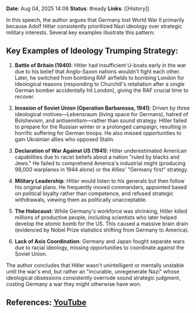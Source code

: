 **Date**: Aug 04, 2025 14:08
**Status**: #ready 
**Links**: [[History]]

In this speech, the author argues that Germany lost World War II primarily because Adolf Hitler consistently prioritized Nazi ideology over strategic military interests. Several key examples illustrate this pattern:

## Key Examples of Ideology Trumping Strategy:

1. **Battle of Britain (1940)**: Hitler had insufficient U-boats early in the war due to his belief that Anglo-Saxon nations wouldn't fight each other. Later, he switched from bombing RAF airfields to bombing London for ideological reasons (responding to Churchill's retaliation after a single German bomber accidentally hit London), giving the RAF crucial time to recover.
    
2. **Invasion of Soviet Union (Operation Barbarossa, 1941)**: Driven by three ideological motives—Lebensraum (living space for Germans), hatred of Bolshevism, and antisemitism—rather than sound strategy. Hitler failed to prepare for the Russian winter or a prolonged campaign, resulting in horrific suffering for German troops. He also missed opportunities to gain Ukrainian allies who opposed Stalin.
    
3. **Declaration of War Against US (1941)**: Hitler underestimated American capabilities due to racist beliefs about a nation "ruled by blacks and Jews." He failed to comprehend America's industrial might (producing 98,000 warplanes in 1944 alone) or the Allies' "Germany first" strategy.
    
4. **Military Leadership**: Hitler would listen to his generals but then follow his original plans. He frequently moved commanders, appointed based on political loyalty rather than competence, and refused strategic withdrawals, viewing them as politically unacceptable.
    
5. **The Holocaust**: While Germany's workforce was shrinking, Hitler killed millions of productive people, including scientists who later helped develop the atomic bomb for the US. This caused a massive brain drain (evidenced by Nobel Prize statistics shifting from Germany to America).
    
6. **Lack of Axis Coordination**: Germany and Japan fought separate wars due to racial ideology, missing opportunities to coordinate against the Soviet Union.
    

The author concludes that Hitler wasn't unintelligent or mentally unstable until the war's end, but rather an "incurable, unregenerate Nazi" whose ideological obsessions consistently overrode sound strategic judgment, costing Germany a war they might otherwise have won.

## References: [YouTube](https://youtu.be/5agLW7fTzBc?si=d6HXHKnqJYUqxsns)
